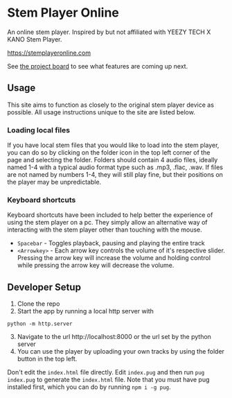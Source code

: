# Stem Player Online
An online stem player. Inspired by but not affiliated with YEEZY TECH X KANO Stem Player.

https://stemplayeronline.com

See [the project board](https://github.com/lukew3/stemPlayerOnline/projects/1) to see what features are coming up next.

## Usage
This site aims to function as closely to the original stem player device as possible. All usage instructions unique to the site are listed below.

### Loading local files
If you have local stem files that you would like to load into the stem player, you can do so by clicking on the folder icon in the top left corner of the page and selecting the folder. Folders should contain 4 audio files, ideally named 1-4 with a typical audio format type such as .mp3, .flac, .wav. If files are not named by numbers 1-4, they will still play fine, but their positions on the player may be unpredictable.


### Keyboard shortcuts
Keyboard shortcuts have been included to help better the experience of using the stem player on a pc. They simply allow an alternative way of interacting with the stem player other than touching with the mouse.

* `Spacebar` - Toggles playback, pausing and playing the entire track
* `<Arrowkey>` - Each arrow key controls the volume of it's respective slider. Pressing the arrow key will increase the volume and holding control while pressing the arrow key will decrease the volume.

## Developer Setup
1. Clone the repo
2. Start the app by running a local http server with 
```
python -m http.server
```
3. Navigate to the url http://localhost:8000 or the url set by the python server
4. You can use the player by uploading your own tracks by using the folder button in the top left.

Don't edit the `index.html` file directly. Edit `index.pug` and then run `pug index.pug` to generate the `index.html` file. Note that you must have pug installed first, which you can do by running `npm i -g pug`.